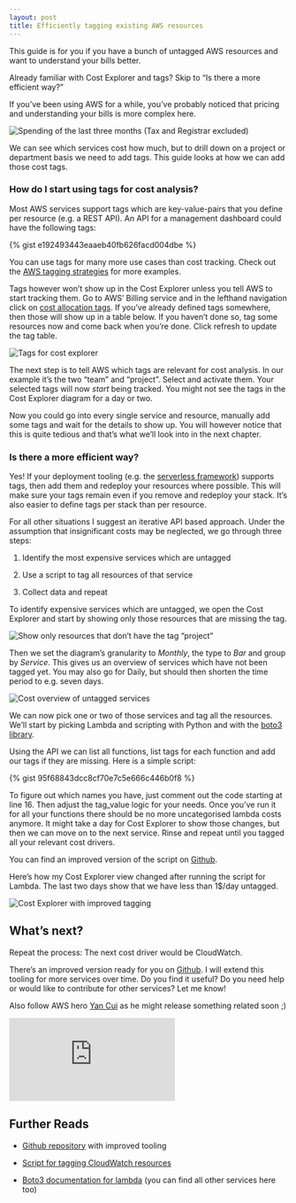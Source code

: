 ```yaml
---
layout: post
title: Efficiently tagging existing AWS resources
---
```


This guide is for you if you have a bunch of untagged AWS resources and want to understand your bills better.

Already familiar with Cost Explorer and tags? Skip to “Is there a more efficient way?”

If you’ve been using AWS for a while, you’ve probably noticed that pricing and understanding your bills is more complex here.

![Spending of the last three months (Tax and Registrar excluded)](https://cdn-images-1.medium.com/max/3984/1*ruL7ldcHmOe6T66JMDQ2IQ.png)

We can see which services cost how much, but to drill down on a project or department basis we need to add tags. This guide looks at how we can add those cost tags.

### How do I start using tags for cost analysis?

Most AWS services support tags which are key-value-pairs that you define per resource (e.g. a REST API). An API for a management dashboard could have the following tags:

{% gist e192493443eaaeb40fb626facd004dbe %}

You can use tags for many more use cases than cost tracking. Check out the [AWS tagging strategies](https://aws.amazon.com/de/answers/account-management/aws-tagging-strategies/) for more examples.

Tags however won’t show up in the Cost Explorer unless you tell AWS to start tracking them. Go to AWS’ Billing service and in the lefthand navigation click on [cost allocation tags](https://console.aws.amazon.com/billing/home?#/preferences/tags). If you’ve already defined tags somewhere, then those will show up in a table below. If you haven’t done so, tag some resources now and come back when you’re done. Click refresh to update the tag table.

![Tags for cost explorer](https://cdn-images-1.medium.com/max/2676/1*TVPOsP1j8eGKRveg3mq7mw.png)

The next step is to tell AWS which tags are relevant for cost analysis. In our example it’s the two “team” and “project”. Select and activate them. Your selected tags will now *start* being tracked. You might not see the tags in the Cost Explorer diagram for a day or two.

Now you could go into every single service and resource, manually add some tags and wait for the details to show up. You will however notice that this is quite tedious and that’s what we’ll look into in the next chapter.

### Is there a more efficient way?

Yes! If your deployment tooling (e.g. the [serverless framework](https://serverless.com/framework/docs/providers/aws/guide/functions/#tags)) supports tags, then add them and redeploy your resources where possible. This will make sure your tags remain even if you remove and redeploy your stack. It’s also easier to define tags per stack than per resource.

For all other situations I suggest an iterative API based approach. Under the assumption that insignificant costs may be neglected, we go through three steps:

1. Identify the most expensive services which are untagged

1. Use a script to tag all resources of that service

1. Collect data and repeat

To identify expensive services which are untagged, we open the Cost Explorer and start by showing only those resources that are missing the tag.

![Show only resources that don’t have the tag “project”](https://cdn-images-1.medium.com/max/2000/1*n9w9VHyEjJHSRkYcG2FD9w.png)

Then we set the diagram’s granularity to *Monthly*, the type to *Bar* and group by *Service*. This gives us an overview of services which have not been tagged yet. You may also go for Daily, but should then shorten the time period to e.g. seven days.

![Cost overview of untagged services](https://cdn-images-1.medium.com/max/3980/1*olWIzgOLzBHWyuqkUaOnhA.png)

We can now pick one or two of those services and tag all the resources. We’ll start by picking Lambda and scripting with Python and with the [boto3 library](https://boto3.amazonaws.com/v1/documentation/api/latest/reference/services/lambda.html).

Using the API we can list all functions, list tags for each function and add our tags if they are missing. Here is a simple script:

{% gist 95f68843dcc8cf70e7c5e666c446b0f8 %}

To figure out which names you have, just comment out the code starting at line 16. Then adjust the tag_value logic for your needs. Once you’ve run it for all your functions there should be no more uncategorised lambda costs anymore. It might take a day for Cost Explorer to show those changes, but then we can move on to the next service. Rinse and repeat until you tagged all your relevant cost drivers.

You can find an improved version of the script on [Github](https://github.com/bahrmichael/aws-service-tagger).

Here’s how my Cost Explorer view changed after running the script for Lambda. The last two days show that we have less than 1$/day untagged.

![Cost Explorer with improved tagging](https://cdn-images-1.medium.com/max/5356/1*bfeyxNrH9EiIsXmdmkF_Dg.png)

## What’s next?

Repeat the process: The next cost driver would be CloudWatch.

There’s an improved version ready for you on [Github](https://github.com/bahrmichael/aws-service-tagger). I will extend this tooling for more services over time. Do you find it useful? Do you need help or would like to contribute for other services? Let me know!

Also follow AWS hero [Yan Cui](undefined) as he might release something related soon ;)

<iframe src="https://medium.com/media/0f1438965bc7488c58a828fc40f4b584" frameborder=0></iframe>

## Further Reads

* [Github repository](https://github.com/bahrmichael/aws-service-tagger) with improved tooling

* [Script for tagging CloudWatch resources](http://ricktbaker.com/2018/12/04/tag-your-aws-log-groups/)

* [Boto3 documentation for lambda](https://boto3.amazonaws.com/v1/documentation/api/latest/reference/services/lambda.html) (you can find all other services here too)
